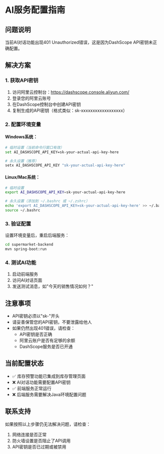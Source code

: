 # AI服务配置指南

## 问题说明
当前AI对话功能出现401 Unauthorized错误，这是因为DashScope API密钥未正确配置。

## 解决方案

### 1. 获取API密钥
1. 访问阿里云控制台：https://dashscope.console.aliyun.com/
2. 登录您的阿里云账号
3. 在DashScope控制台中创建API密钥
4. 复制生成的API密钥（格式类似：sk-xxxxxxxxxxxxxxxxxx）

### 2. 配置环境变量

#### Windows系统：
```bash
# 临时设置（当前命令行窗口有效）
set AI_DASHSCOPE_API_KEY=sk-your-actual-api-key-here

# 永久设置（推荐）
setx AI_DASHSCOPE_API_KEY "sk-your-actual-api-key-here"
```

#### Linux/Mac系统：
```bash
# 临时设置
export AI_DASHSCOPE_API_KEY=sk-your-actual-api-key-here

# 永久设置（添加到 ~/.bashrc 或 ~/.zshrc）
echo 'export AI_DASHSCOPE_API_KEY=sk-your-actual-api-key-here' >> ~/.bashrc
source ~/.bashrc
```

### 3. 验证配置
设置环境变量后，重启后端服务：
```bash
cd supermarket-backend
mvn spring-boot:run
```

### 4. 测试AI功能
1. 启动前端服务
2. 访问AI对话页面
3. 发送测试消息，如"今天的销售情况如何？"

## 注意事项
- API密钥必须以"sk-"开头
- 请妥善保管您的API密钥，不要泄露给他人
- 如果仍然出现401错误，请检查：
  - API密钥是否正确
  - 阿里云账户是否有足够的余额
  - DashScope服务是否已开通

## 当前配置状态
- ✅ 库存预警功能已集成到库存管理页面
- ❌ AI对话功能需要配置API密钥
- ✅ 前端服务正常运行
- ❌ 后端服务需要解决Java环境配置问题

## 联系支持
如果按照以上步骤仍无法解决问题，请检查：
1. 网络连接是否正常
2. 防火墙设置是否阻止了API调用
3. API密钥是否已过期或被禁用
